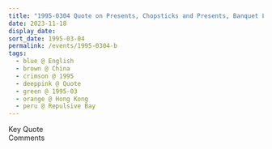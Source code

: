 ```yaml
---
title: "1995-0304 Quote on Presents, Chopsticks and Presents, Banquet Lunch, Repulsive Bay, Hong Kong, China"
date: 2023-11-18
display_date: 
sort_date: 1995-03-04
permalink: /events/1995-0304-b
tags:
  - blue @ English
  - brown @ China
  - crimson @ 1995
  - deeppink @ Quote
  - green @ 1995-03
  - orange @ Hong Kong
  - peru @ Repulsive Bay
---
```


<wave-list>
  <list-title color="green" width="75">Key Quote</list-title>
  <list-item color="BlanchedAlmond"  width="200"></list-item>
  <list-item color="Lavender"></list-item>
  <list-item color="BlanchedAlmond"></list-item>
</wave-list>

<br>

<wave-list>
  <list-title color="green" width="75">Comments</list-title>
  <list-item color="BlanchedAlmond"  width="200"></list-item>
  <list-item color="Lavender"></list-item>
  <list-item color="BlanchedAlmond"></list-item>
</wave-list>